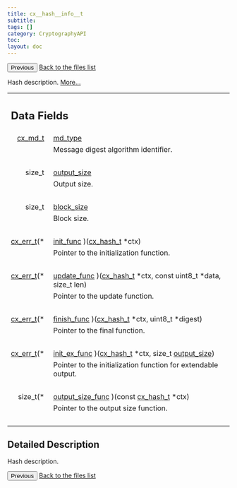 ```yaml
---
title: cx__hash__info__t
subtitle:
tags: []
category: CryptographyAPI
toc:
layout: doc
---
```


<button class="uk-button uk-button-default uk-button-small uk-margin-medium-top" onclick="history.back()">Previous</button>
<a class="uk-button uk-button-default uk-button-small uk-margin-medium-top crypto-button" href="../../crypto-api/files">Back to the files list</a>


<p>Hash description.  
 <a href="../cx__hash__info__t#details">More...</a></p>
<table class="memberdecls">
<tr class="heading"><td colspan="2"><h2 class="groupheader"><a name="pub-attribs"></a>
Data Fields</h2></td></tr>
<tr class="memitem:a8427fe2f03a7ea954df11e2191075041"><td class="memItemLeft" align="right" valign="top"><a id="a8427fe2f03a7ea954df11e2191075041"></a>
<a class="el" href="../lcx__hash_8h#aac7f6b791a4df89ac2e67ee43d4021a2">cx_md_t</a>&#160;</td><td class="memItemRight" valign="bottom"><a class="el" href="../cx__hash__info__t#a8427fe2f03a7ea954df11e2191075041">md_type</a></td></tr>
<tr class="memdesc:a8427fe2f03a7ea954df11e2191075041"><td class="mdescLeft">&#160;</td><td class="mdescRight">Message digest algorithm identifier. <br /></td></tr>
<tr class="separator:a8427fe2f03a7ea954df11e2191075041"><td class="memSeparator" colspan="2">&#160;</td></tr>
<tr class="memitem:a936e314fcab4e7bfe77e6ffde4e15e06"><td class="memItemLeft" align="right" valign="top"><a id="a936e314fcab4e7bfe77e6ffde4e15e06"></a>
size_t&#160;</td><td class="memItemRight" valign="bottom"><a class="el" href="../cx__hash__info__t#a936e314fcab4e7bfe77e6ffde4e15e06">output_size</a></td></tr>
<tr class="memdesc:a936e314fcab4e7bfe77e6ffde4e15e06"><td class="mdescLeft">&#160;</td><td class="mdescRight">Output size. <br /></td></tr>
<tr class="separator:a936e314fcab4e7bfe77e6ffde4e15e06"><td class="memSeparator" colspan="2">&#160;</td></tr>
<tr class="memitem:ad7524613c3881d09bda0d270ede83779"><td class="memItemLeft" align="right" valign="top"><a id="ad7524613c3881d09bda0d270ede83779"></a>
size_t&#160;</td><td class="memItemRight" valign="bottom"><a class="el" href="../cx__hash__info__t#ad7524613c3881d09bda0d270ede83779">block_size</a></td></tr>
<tr class="memdesc:ad7524613c3881d09bda0d270ede83779"><td class="mdescLeft">&#160;</td><td class="mdescRight">Block size. <br /></td></tr>
<tr class="separator:ad7524613c3881d09bda0d270ede83779"><td class="memSeparator" colspan="2">&#160;</td></tr>
<tr class="memitem:a1761991bfa6cba7fb152faf27db0be50"><td class="memItemLeft" align="right" valign="top"><a id="a1761991bfa6cba7fb152faf27db0be50"></a>
<a class="el" href="../cx__errors_8h#a06db7f567671764f4980db9bc828fa85">cx_err_t</a>(*&#160;</td><td class="memItemRight" valign="bottom"><a class="el" href="../cx__hash__info__t#a1761991bfa6cba7fb152faf27db0be50">init_func</a> )(<a class="el" href="../lcx__hash_8h#a5fa8d1a7a91f41d10ba46386e5286343">cx_hash_t</a> *ctx)</td></tr>
<tr class="memdesc:a1761991bfa6cba7fb152faf27db0be50"><td class="mdescLeft">&#160;</td><td class="mdescRight">Pointer to the initialization function. <br /></td></tr>
<tr class="separator:a1761991bfa6cba7fb152faf27db0be50"><td class="memSeparator" colspan="2">&#160;</td></tr>
<tr class="memitem:aa70970149445ac7d97eaa8231fe67eca"><td class="memItemLeft" align="right" valign="top"><a id="aa70970149445ac7d97eaa8231fe67eca"></a>
<a class="el" href="../cx__errors_8h#a06db7f567671764f4980db9bc828fa85">cx_err_t</a>(*&#160;</td><td class="memItemRight" valign="bottom"><a class="el" href="../cx__hash__info__t#aa70970149445ac7d97eaa8231fe67eca">update_func</a> )(<a class="el" href="../lcx__hash_8h#a5fa8d1a7a91f41d10ba46386e5286343">cx_hash_t</a> *ctx, const uint8_t *data, size_t len)</td></tr>
<tr class="memdesc:aa70970149445ac7d97eaa8231fe67eca"><td class="mdescLeft">&#160;</td><td class="mdescRight">Pointer to the update function. <br /></td></tr>
<tr class="separator:aa70970149445ac7d97eaa8231fe67eca"><td class="memSeparator" colspan="2">&#160;</td></tr>
<tr class="memitem:ab0e7d1eda4ecb988764823cc6405ff7c"><td class="memItemLeft" align="right" valign="top"><a id="ab0e7d1eda4ecb988764823cc6405ff7c"></a>
<a class="el" href="../cx__errors_8h#a06db7f567671764f4980db9bc828fa85">cx_err_t</a>(*&#160;</td><td class="memItemRight" valign="bottom"><a class="el" href="../cx__hash__info__t#ab0e7d1eda4ecb988764823cc6405ff7c">finish_func</a> )(<a class="el" href="../lcx__hash_8h#a5fa8d1a7a91f41d10ba46386e5286343">cx_hash_t</a> *ctx, uint8_t *digest)</td></tr>
<tr class="memdesc:ab0e7d1eda4ecb988764823cc6405ff7c"><td class="mdescLeft">&#160;</td><td class="mdescRight">Pointer to the final function. <br /></td></tr>
<tr class="separator:ab0e7d1eda4ecb988764823cc6405ff7c"><td class="memSeparator" colspan="2">&#160;</td></tr>
<tr class="memitem:a3c21232b723c88b69e7df70e84206d04"><td class="memItemLeft" align="right" valign="top"><a id="a3c21232b723c88b69e7df70e84206d04"></a>
<a class="el" href="../cx__errors_8h#a06db7f567671764f4980db9bc828fa85">cx_err_t</a>(*&#160;</td><td class="memItemRight" valign="bottom"><a class="el" href="../cx__hash__info__t#a3c21232b723c88b69e7df70e84206d04">init_ex_func</a> )(<a class="el" href="../lcx__hash_8h#a5fa8d1a7a91f41d10ba46386e5286343">cx_hash_t</a> *ctx, size_t <a class="el" href="../cx__hash__info__t#a936e314fcab4e7bfe77e6ffde4e15e06">output_size</a>)</td></tr>
<tr class="memdesc:a3c21232b723c88b69e7df70e84206d04"><td class="mdescLeft">&#160;</td><td class="mdescRight">Pointer to the initialization function for extendable output. <br /></td></tr>
<tr class="separator:a3c21232b723c88b69e7df70e84206d04"><td class="memSeparator" colspan="2">&#160;</td></tr>
<tr class="memitem:a2bdc9f77e5d4a927de773f6f16a33fcd"><td class="memItemLeft" align="right" valign="top"><a id="a2bdc9f77e5d4a927de773f6f16a33fcd"></a>
size_t(*&#160;</td><td class="memItemRight" valign="bottom"><a class="el" href="../cx__hash__info__t#a2bdc9f77e5d4a927de773f6f16a33fcd">output_size_func</a> )(const <a class="el" href="../lcx__hash_8h#a5fa8d1a7a91f41d10ba46386e5286343">cx_hash_t</a> *ctx)</td></tr>
<tr class="memdesc:a2bdc9f77e5d4a927de773f6f16a33fcd"><td class="mdescLeft">&#160;</td><td class="mdescRight">Pointer to the output size function. <br /></td></tr>
<tr class="separator:a2bdc9f77e5d4a927de773f6f16a33fcd"><td class="memSeparator" colspan="2">&#160;</td></tr>
</table>
<a name="details" id="details"></a>

## Detailed Description

<div class="textblock"><p>Hash description. </p>
<button class="uk-button uk-button-default uk-button-small uk-margin-medium-top" onclick="history.back()">Previous</button>
<a class="uk-button uk-button-default uk-button-small uk-margin-medium-top crypto-button" href="../../crypto-api/files">Back to the files list</a>
